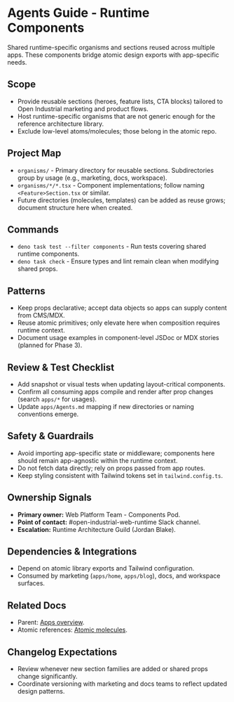 # Agents Guide - Runtime Components

Shared runtime-specific organisms and sections reused across multiple apps. These components bridge atomic design exports with app-specific needs.

## Scope
- Provide reusable sections (heroes, feature lists, CTA blocks) tailored to Open Industrial marketing and product flows.
- Host runtime-specific organisms that are not generic enough for the reference architecture library.
- Exclude low-level atoms/molecules; those belong in the atomic repo.

## Project Map
- `organisms/` - Primary directory for reusable sections. Subdirectories group by usage (e.g., marketing, docs, workspace).
- `organisms/*/*.tsx` - Component implementations; follow naming `<Feature>Section.tsx` or similar.
- Future directories (molecules, templates) can be added as reuse grows; document structure here when created.

## Commands
- `deno task test --filter components` - Run tests covering shared runtime components.
- `deno task check` - Ensure types and lint remain clean when modifying shared props.

## Patterns
- Keep props declarative; accept data objects so apps can supply content from CMS/MDX.
- Reuse atomic primitives; only elevate here when composition requires runtime context.
- Document usage examples in component-level JSDoc or MDX stories (planned for Phase 3).

## Review & Test Checklist
- Add snapshot or visual tests when updating layout-critical components.
- Confirm all consuming apps compile and render after prop changes (search `apps/*` for usages).
- Update `apps/Agents.md` mapping if new directories or naming conventions emerge.

## Safety & Guardrails
- Avoid importing app-specific state or middleware; components here should remain app-agnostic within the runtime context.
- Do not fetch data directly; rely on props passed from app routes.
- Keep styling consistent with Tailwind tokens set in `tailwind.config.ts`.

## Ownership Signals
- **Primary owner:** Web Platform Team - Components Pod.
- **Point of contact:** #open-industrial-web-runtime Slack channel.
- **Escalation:** Runtime Architecture Guild (Jordan Blake).

## Dependencies & Integrations
- Depend on atomic library exports and Tailwind configuration.
- Consumed by marketing (`apps/home`, `apps/blog`), docs, and workspace surfaces.

## Related Docs
- Parent: [Apps overview](../Agents.md).
- Atomic references: [Atomic molecules](../../../open-industrial-reference-architecture/atomic/molecules/Agents.md).

## Changelog Expectations
- Review whenever new section families are added or shared props change significantly.
- Coordinate versioning with marketing and docs teams to reflect updated design patterns.
